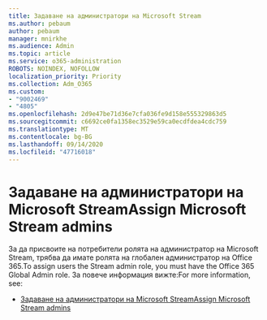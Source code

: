 ```yaml
---
title: Задаване на администратори на Microsoft Stream
ms.author: pebaum
author: pebaum
manager: mnirkhe
ms.audience: Admin
ms.topic: article
ms.service: o365-administration
ROBOTS: NOINDEX, NOFOLLOW
localization_priority: Priority
ms.collection: Adm_O365
ms.custom:
- "9002469"
- "4805"
ms.openlocfilehash: 2d9e47be71d36e7cfa036fe9d158e555329863d5
ms.sourcegitcommit: c6692ce0fa1358ec3529e59ca0ecdfdea4cdc759
ms.translationtype: MT
ms.contentlocale: bg-BG
ms.lasthandoff: 09/14/2020
ms.locfileid: "47716018"
---
```

# <a name="assign-microsoft-stream-admins"></a><span data-ttu-id="64a96-102">Задаване на администратори на Microsoft Stream</span><span class="sxs-lookup"><span data-stu-id="64a96-102">Assign Microsoft Stream admins</span></span>

<span data-ttu-id="64a96-103">За да присвоите на потребители ролята на администратор на Microsoft Stream, трябва да имате ролята на глобален администратор на Office 365.</span><span class="sxs-lookup"><span data-stu-id="64a96-103">To assign users the Stream admin role, you must have the Office 365 Global Admin role.</span></span> <span data-ttu-id="64a96-104">За повече информация вижте:</span><span class="sxs-lookup"><span data-stu-id="64a96-104">For more information, see:</span></span>

- [<span data-ttu-id="64a96-105">Задаване на администратори на Microsoft Stream</span><span class="sxs-lookup"><span data-stu-id="64a96-105">Assign Microsoft Stream admins</span></span>](https://docs.microsoft.com/stream/assign-administrator-user-role)
